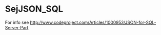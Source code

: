 # SejJSON_SQL

For info see http://www.codeproject.com/Articles/1000953/JSON-for-SQL-Server-Part



